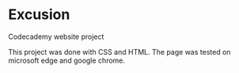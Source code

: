 # Excusion
Codecademy website project

This project was done with CSS and HTML.
The page was tested on microsoft edge and google chrome.
